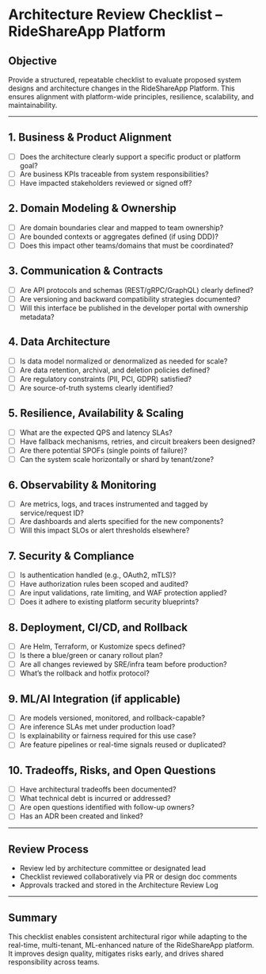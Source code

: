 # Architecture Review Checklist – RideShareApp Platform

## Objective
Provide a structured, repeatable checklist to evaluate proposed system designs and architecture changes in the RideShareApp Platform. This ensures alignment with platform-wide principles, resilience, scalability, and maintainability.

---

## 1. Business & Product Alignment
- [ ] Does the architecture clearly support a specific product or platform goal?
- [ ] Are business KPIs traceable from system responsibilities?
- [ ] Have impacted stakeholders reviewed or signed off?

## 2. Domain Modeling & Ownership
- [ ] Are domain boundaries clear and mapped to team ownership?
- [ ] Are bounded contexts or aggregates defined (if using DDD)?
- [ ] Does this impact other teams/domains that must be coordinated?

## 3. Communication & Contracts
- [ ] Are API protocols and schemas (REST/gRPC/GraphQL) clearly defined?
- [ ] Are versioning and backward compatibility strategies documented?
- [ ] Will this interface be published in the developer portal with ownership metadata?

## 4. Data Architecture
- [ ] Is data model normalized or denormalized as needed for scale?
- [ ] Are data retention, archival, and deletion policies defined?
- [ ] Are regulatory constraints (PII, PCI, GDPR) satisfied?
- [ ] Are source-of-truth systems clearly identified?

## 5. Resilience, Availability & Scaling
- [ ] What are the expected QPS and latency SLAs?
- [ ] Have fallback mechanisms, retries, and circuit breakers been designed?
- [ ] Are there potential SPOFs (single points of failure)?
- [ ] Can the system scale horizontally or shard by tenant/zone?

## 6. Observability & Monitoring
- [ ] Are metrics, logs, and traces instrumented and tagged by service/request ID?
- [ ] Are dashboards and alerts specified for the new components?
- [ ] Will this impact SLOs or alert thresholds elsewhere?

## 7. Security & Compliance
- [ ] Is authentication handled (e.g., OAuth2, mTLS)?
- [ ] Have authorization rules been scoped and audited?
- [ ] Are input validations, rate limiting, and WAF protection applied?
- [ ] Does it adhere to existing platform security blueprints?

## 8. Deployment, CI/CD, and Rollback
- [ ] Are Helm, Terraform, or Kustomize specs defined?
- [ ] Is there a blue/green or canary rollout plan?
- [ ] Are all changes reviewed by SRE/infra team before production?
- [ ] What’s the rollback and hotfix protocol?

## 9. ML/AI Integration (if applicable)
- [ ] Are models versioned, monitored, and rollback-capable?
- [ ] Are inference SLAs met under production load?
- [ ] Is explainability or fairness required for this use case?
- [ ] Are feature pipelines or real-time signals reused or duplicated?

## 10. Tradeoffs, Risks, and Open Questions
- [ ] Have architectural tradeoffs been documented?
- [ ] What technical debt is incurred or addressed?
- [ ] Are open questions identified with follow-up owners?
- [ ] Has an ADR been created and linked?

---

## Review Process
- Review led by architecture committee or designated lead
- Checklist reviewed collaboratively via PR or design doc comments
- Approvals tracked and stored in the Architecture Review Log

---

## Summary
This checklist enables consistent architectural rigor while adapting to the real-time, multi-tenant, ML-enhanced nature of the RideShareApp platform. It improves design quality, mitigates risks early, and drives shared responsibility across teams.